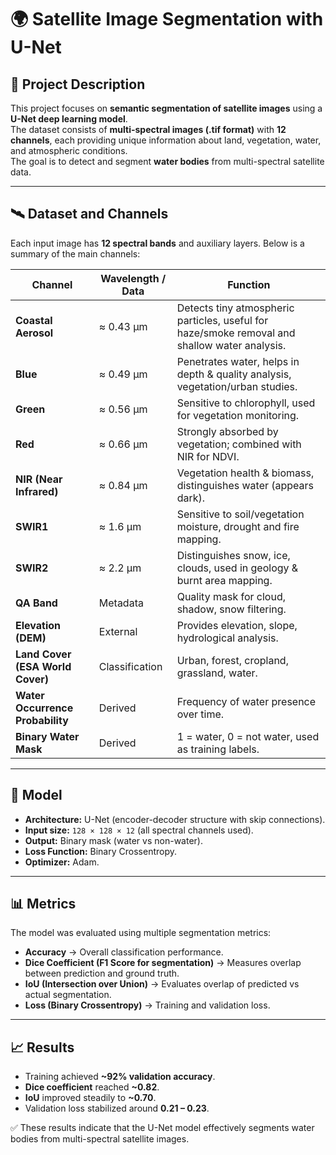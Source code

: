 # 🌍 Satellite Image Segmentation with U-Net  

## 📌 Project Description  
This project focuses on **semantic segmentation of satellite images** using a **U-Net deep learning model**.  
The dataset consists of **multi-spectral images (.tif format)** with **12 channels**, each providing unique information about land, vegetation, water, and atmospheric conditions.  
The goal is to detect and segment **water bodies** from multi-spectral satellite data.  

---

## 🛰️ Dataset and Channels  
Each input image has **12 spectral bands** and auxiliary layers. Below is a summary of the main channels:  

| Channel | Wavelength / Data | Function |
|---------|------------------|----------|
| **Coastal Aerosol** | ≈ 0.43 µm | Detects tiny atmospheric particles, useful for haze/smoke removal and shallow water analysis. |
| **Blue** | ≈ 0.49 µm | Penetrates water, helps in depth & quality analysis, vegetation/urban studies. |
| **Green** | ≈ 0.56 µm | Sensitive to chlorophyll, used for vegetation monitoring. |
| **Red** | ≈ 0.66 µm | Strongly absorbed by vegetation; combined with NIR for NDVI. |
| **NIR (Near Infrared)** | ≈ 0.84 µm | Vegetation health & biomass, distinguishes water (appears dark). |
| **SWIR1** | ≈ 1.6 µm | Sensitive to soil/vegetation moisture, drought and fire mapping. |
| **SWIR2** | ≈ 2.2 µm | Distinguishes snow, ice, clouds, used in geology & burnt area mapping. |
| **QA Band** | Metadata | Quality mask for cloud, shadow, snow filtering. |
| **Elevation (DEM)** | External | Provides elevation, slope, hydrological analysis. |
| **Land Cover (ESA World Cover)** | Classification | Urban, forest, cropland, grassland, water. |
| **Water Occurrence Probability** | Derived | Frequency of water presence over time. |
| **Binary Water Mask** | Derived | 1 = water, 0 = not water, used as training labels. |

---

## 🧠 Model  
- **Architecture:** U-Net (encoder-decoder structure with skip connections).  
- **Input size:** `128 × 128 × 12` (all spectral channels used).  
- **Output:** Binary mask (water vs non-water).  
- **Loss Function:** Binary Crossentropy.  
- **Optimizer:** Adam.  

---

## 📊 Metrics  
The model was evaluated using multiple segmentation metrics:  

- **Accuracy** → Overall classification performance.  
- **Dice Coefficient (F1 Score for segmentation)** → Measures overlap between prediction and ground truth.  
- **IoU (Intersection over Union)** → Evaluates overlap of predicted vs actual segmentation.  
- **Loss (Binary Crossentropy)** → Training and validation loss.  

---

## 📈 Results  
- Training achieved **~92% validation accuracy**.  
- **Dice coefficient** reached **~0.82**.  
- **IoU** improved steadily to **~0.70**.  
- Validation loss stabilized around **0.21 – 0.23**.  

✅ These results indicate that the U-Net model effectively segments water bodies from multi-spectral satellite images.  
